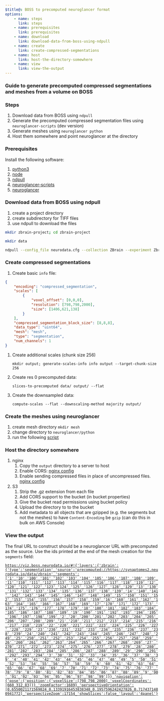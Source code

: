 ```yaml
---
$title@: BOSS to precomputed neuroglancer format
options: 
    - name: steps
      link: steps
    - name: prerequisites
      link: prerequisites
    - name: download
      link: download-data-from-boss-using-ndpull
    - name: create
      link: create-compressed-segmentations
    - name: host
      link: host-the-directory-somewhere
    - name: view
      link: view-the-output
---
```



### Guide to generate precomputed compressed segmentations and meshes from a volume on BOSS

### Steps

1. Download data from BOSS using `ndpull`
1. Generate the precomputed compressed segmentation files using `neuroglancer-scripts` (dev version)
1. Generate meshes using `neuroglancer python`
1. Host them somewhere and point neuroglancer at the directory

### Prerequisites

Install the following software:

1. [python3](https://www.python.org/)
1. [node](https://nodejs.org/)
1. [ndpull](https://github.com/neurodata/ndpull)
1. [neuroglancer-scripts](https://github.com/HumanBrainProject/neuroglancer-scripts)
1. [neuroglancer](https://github.com/google/neuroglancer)

### Download data from BOSS using ndpull

1. create a project directory
1. create subdirectory for TIFF files
1. use ndpull to download the files

```sh
mkdir zbrain-project; cd zbrain-project

mkdir data

ndpull --config_file neurodata.cfg --collection ZBrain --experiment Zbrain --channel Masks --res 0 --full_extent --outdir data
```

### Create compressed segmentations

1. Create basic `info` file:
```json
{
    "encoding": "compressed_segmentation",
    "scales": [
        {
            "voxel_offset": [0,0,0],
            "resolution": [798,798,2000],
            "size": [1406,621,138]
        }
    ],
    "compressed_segmentation_block_size": [8,8,8],
    "data_type": "uint64",
    "mesh": "mesh",
    "type": "segmentation",
    "num_channels": 1
}
```

1. Create additional scales (chunk size 256)

    `mkdir output; generate-scales-info info output --target-chunk-size 256`

1. Create res 0 precomputed data:

    `slices-to-precomputed data/ output/ --flat`

1. Create the downsampled data:

    `compute-scales --flat --downscaling-method majority output/`

### Create the meshes using neuroglancer

1. create mesh directory
    `mkdir mesh`
1. change directory to `neuroglancer/python`
1. run the following [script](neuroglancer/create_meshes.py)

### Host the directory somewhere

1. nginx
    1. Copy the `output` directory to a server to host
    1. Enable CORS: [nginx config](https://enable-cors.org/server_nginx.html)
    1. Enable sending compressed files in place of uncompressed files. [nginx config](https://docs.nginx.com/nginx/admin-guide/web-server/compression/#sending-compressed-files)
1. S3
    1. Strip the .gz extension from each file
    1. Add CORS support to the bucket (in bucket properties)
    1. Give the bucket read permissions using bucket policy
    1. Upload the directory to to the bucket
    1. Add metadata to all objects that are gzipped (e.g. the segments but not the meshes) to have `Content-Encoding` be `gzip` (can do this in bulk on AWS Console)

### View the output

The final URL to construct should be a neuroglancer URL with precomputed as the source.  Use the ids printed at the end of the mesh creation for the `segments` field:

[`https://viz.boss.neurodata.io/#!{'layers':{'zbrain':{'type':'segmentation'_'source':'precomputed://https://synaptomes2.neurodata.io/data/zbrain'_'segments':['1'_'10'_'100'_'101'_'102'_'103'_'104'_'105'_'106'_'107'_'108'_'109'_'11'_'110'_'111'_'112'_'113'_'114'_'115'_'116'_'117'_'118'_'119'_'12'_'120'_'121'_'122'_'123'_'124'_'125'_'126'_'127'_'128'_'129'_'13'_'130'_'131'_'132'_'133'_'134'_'135'_'136'_'137'_'138'_'139'_'14'_'140'_'141'_'142'_'143'_'144'_'145'_'146'_'147'_'148'_'149'_'15'_'150'_'151'_'152'_'153'_'154'_'155'_'156'_'157'_'158'_'159'_'16'_'160'_'161'_'162'_'163'_'164'_'165'_'166'_'167'_'168'_'169'_'17'_'170'_'171'_'172'_'173'_'174'_'175'_'176'_'177'_'178'_'179'_'18'_'180'_'181'_'182'_'183'_'184'_'185'_'186'_'187'_'188'_'189'_'19'_'190'_'191'_'192'_'193'_'194'_'195'_'196'_'197'_'198'_'199'_'2'_'20'_'200'_'201'_'202'_'203'_'204'_'205'_'206'_'207'_'208'_'209'_'21'_'210'_'211'_'212'_'213'_'214'_'215'_'216'_'217'_'218'_'219'_'22'_'220'_'221'_'222'_'223'_'224'_'225'_'226'_'227'_'228'_'229'_'23'_'230'_'231'_'232'_'233'_'234'_'235'_'236'_'237'_'238'_'239'_'24'_'240'_'241'_'242'_'243'_'244'_'245'_'246'_'247'_'248'_'249'_'25'_'250'_'251'_'252'_'253'_'254'_'255'_'256'_'257'_'258'_'259'_'26'_'260'_'261'_'262'_'263'_'264'_'265'_'266'_'267'_'268'_'269'_'27'_'270'_'271'_'272'_'273'_'274'_'275'_'276'_'277'_'278'_'279'_'28'_'280'_'281'_'282'_'283'_'284'_'285'_'286'_'287'_'288'_'289'_'29'_'290'_'291'_'292'_'293'_'294'_'3'_'30'_'31'_'32'_'33'_'34'_'35'_'36'_'37'_'38'_'39'_'4'_'40'_'41'_'42'_'43'_'44'_'45'_'46'_'47'_'48'_'49'_'5'_'50'_'51'_'52'_'53'_'54'_'55'_'56'_'57'_'58'_'59'_'6'_'60'_'61'_'62'_'63'_'64'_'65'_'66'_'67'_'68'_'69'_'7'_'70'_'71'_'72'_'73'_'74'_'75'_'76'_'77'_'78'_'79'_'8'_'80'_'81'_'82'_'83'_'84'_'85'_'86'_'87'_'88'_'89'_'9'_'90'_'91'_'92'_'93'_'94'_'95'_'96'_'97'_'98'_'99']}}_'navigation':{'pose':{'position':{'voxelSize':[798_798_2000]_'voxelCoordinates':[660_312_83]}}_'zoomFactor':1689}_'perspectiveOrientation':[0.6550021171569824_0.13391916453838348_0.1957596242427826_0.7174371480941772]_'perspectiveZoom':17154_'showSlices':false_'layout':'4panel'}`](https://viz.boss.neurodata.io/#!{'layers':{'zbrain':{'type':'segmentation'_'source':'precomputed://https://synaptomes2.neurodata.io/data/zbrain'_'segments':['1'_'10'_'100'_'101'_'102'_'103'_'104'_'105'_'106'_'107'_'108'_'109'_'11'_'110'_'111'_'112'_'113'_'114'_'115'_'116'_'117'_'118'_'119'_'12'_'120'_'121'_'122'_'123'_'124'_'125'_'126'_'127'_'128'_'129'_'13'_'130'_'131'_'132'_'133'_'134'_'135'_'136'_'137'_'138'_'139'_'14'_'140'_'141'_'142'_'143'_'144'_'145'_'146'_'147'_'148'_'149'_'15'_'150'_'151'_'152'_'153'_'154'_'155'_'156'_'157'_'158'_'159'_'16'_'160'_'161'_'162'_'163'_'164'_'165'_'166'_'167'_'168'_'169'_'17'_'170'_'171'_'172'_'173'_'174'_'175'_'176'_'177'_'178'_'179'_'18'_'180'_'181'_'182'_'183'_'184'_'185'_'186'_'187'_'188'_'189'_'19'_'190'_'191'_'192'_'193'_'194'_'195'_'196'_'197'_'198'_'199'_'2'_'20'_'200'_'201'_'202'_'203'_'204'_'205'_'206'_'207'_'208'_'209'_'21'_'210'_'211'_'212'_'213'_'214'_'215'_'216'_'217'_'218'_'219'_'22'_'220'_'221'_'222'_'223'_'224'_'225'_'226'_'227'_'228'_'229'_'23'_'230'_'231'_'232'_'233'_'234'_'235'_'236'_'237'_'238'_'239'_'24'_'240'_'241'_'242'_'243'_'244'_'245'_'246'_'247'_'248'_'249'_'25'_'250'_'251'_'252'_'253'_'254'_'255'_'256'_'257'_'258'_'259'_'26'_'260'_'261'_'262'_'263'_'264'_'265'_'266'_'267'_'268'_'269'_'27'_'270'_'271'_'272'_'273'_'274'_'275'_'276'_'277'_'278'_'279'_'28'_'280'_'281'_'282'_'283'_'284'_'285'_'286'_'287'_'288'_'289'_'29'_'290'_'291'_'292'_'293'_'294'_'3'_'30'_'31'_'32'_'33'_'34'_'35'_'36'_'37'_'38'_'39'_'4'_'40'_'41'_'42'_'43'_'44'_'45'_'46'_'47'_'48'_'49'_'5'_'50'_'51'_'52'_'53'_'54'_'55'_'56'_'57'_'58'_'59'_'6'_'60'_'61'_'62'_'63'_'64'_'65'_'66'_'67'_'68'_'69'_'7'_'70'_'71'_'72'_'73'_'74'_'75'_'76'_'77'_'78'_'79'_'8'_'80'_'81'_'82'_'83'_'84'_'85'_'86'_'87'_'88'_'89'_'9'_'90'_'91'_'92'_'93'_'94'_'95'_'96'_'97'_'98'_'99']}}_'navigation':{'pose':{'position':{'voxelSize':[798_798_2000]_'voxelCoordinates':[660_312_83]}}_'zoomFactor':1689}_'perspectiveOrientation':[0.6550021171569824_0.13391916453838348_0.1957596242427826_0.7174371480941772]_'perspectiveZoom':17154_'showSlices':false_'layout':'4panel'})
